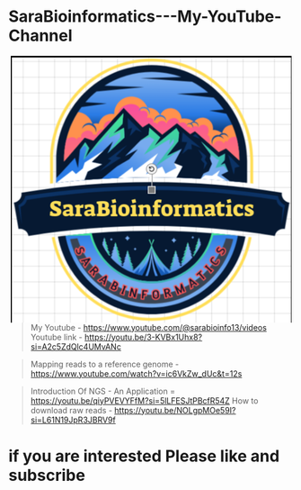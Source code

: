 # SaraBioinformatics---My-YouTube-Channel
<img align="right" alt="coding" width ="500" src= "https://github.com/SaraBioinformatics/SaraBioinformatics---My-YouTube-Channel/blob/main/youtube_logo.png">

>My Youtube - https://www.youtube.com/@sarabioinfo13/videos
>Youtube link - https://youtu.be/3-KVBx1Uhx8?si=A2c5ZdQlc4UMvANc

>Mapping reads to a reference genome - https://www.youtube.com/watch?v=ic6VkZw_dUc&t=12s

>Introduction Of NGS - An Application = https://youtu.be/qiyPVEVYFfM?si=5lLFESJtPBcfR54Z
>How to download raw reads - https://youtu.be/NOLgpMOe59I?si=L61N19JpR3JBRV9f
# if you are interested Please like and subscribe
